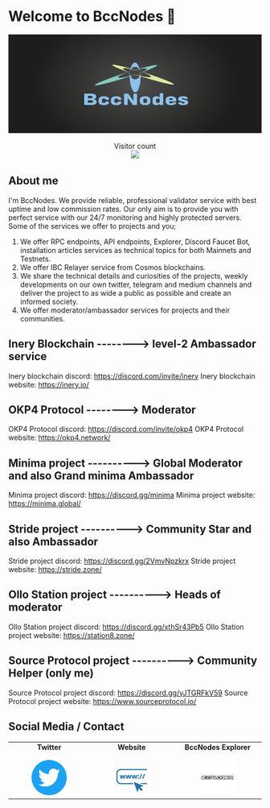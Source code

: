 # Welcome to BccNodes :wave:

<img src="banner.png">

<p align="center"> 
  Visitor count<br>
  <img src="https://profile-counter.glitch.me/berkcanode/count.svg" />
</p>

## About me

I'm BccNodes. We provide reliable, professional validator service with best uptime and low commission rates. Our only aim is to provide you with perfect service with our 24/7 monitoring and highly protected servers. Some of the services we offer to projects and you;

 1. We offer RPC endpoints, API endpoints, Explorer, Discord Faucet Bot, installation articles services as technical topics for both Mainnets and Testnets.
 2. We offer IBC Relayer service from Cosmos blockchains.
 3. We share the technical details and curiosities of the projects, weekly developments on our own twitter, telegram and medium channels and deliver the project to as wide a public as possible and create an informed society.
 4. We offer moderator/ambassador services for projects and their communities.

## Inery Blockchain --------> level-2 Ambassador service

Inery blockchain discord: https://discord.com/invite/inery
Inery blockchain website: https://inery.io/

## OKP4 Protocol --------> Moderator

OKP4 Protocol discord: https://discord.com/invite/okp4
OKP4 Protocol website: https://okp4.network/


 ## Minima project ----------> Global Moderator and also Grand minima Ambassador

Minima project discord: https://discord.gg/minima
Minima project website: https://minima.global/

 ## Stride project ----------> Community Star and also Ambassador

Stride project discord: https://discord.gg/2VmvNpzkrx
Stride project website: https://stride.zone/

 ## Ollo Station project ----------> Heads of moderator

Ollo Station project discord: https://discord.gg/xthSr43Pb5
Ollo Station project website: https://station8.zone/

 ## Source Protocol project ----------> Community Helper (only me)

Source Protocol project discord: https://discord.gg/yJTGRFkV59
Source Protocol project website: https://www.sourceprotocol.io/ 




## Social Media / Contact

<table width="900px" align="center">
    <tbody>
        <tr valign="top">
            <td width="300px" align="center">
            <span><strong>Twitter</strong></span><br><br />
            <a href="https://twitter.com/bccnodes" target="_blank" rel="noopener noreferrer">
            <img height="70px" src="twitter.png">
            </td>
            <td width="300px" align="center">
            <span><strong>Website</strong></span><br><br />
            <a href="https://bccnodes.com/" target="_blank" rel="noopener noreferrer">
            <img height="70px" src="web.png">
            </td>
            <td width="300px" align="center">
            <span><strong>BccNodes Explorer</strong></span><br><br />
            <a href="https://explorer.bccnodes.com/" target="_blank" rel="noopener noreferrer">
            <img height="70px" src="exp (1).png">
            </td>
        </tr>
    </tbody>
</table>



